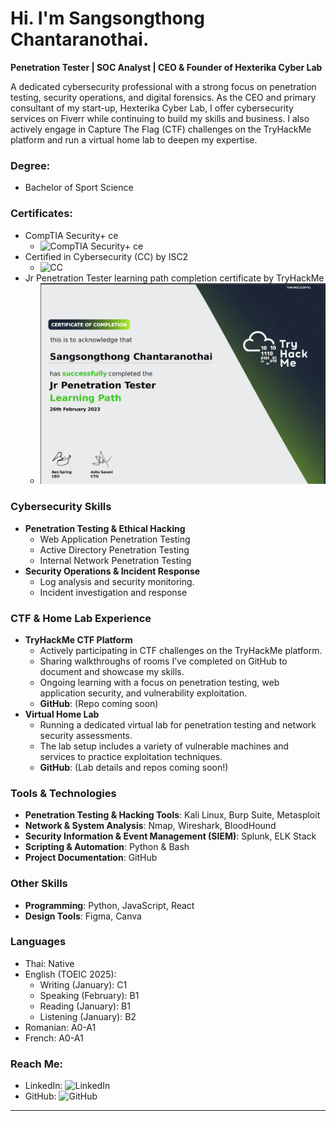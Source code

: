 # Hi. I'm Sangsongthong Chantaranothai.

**Penetration Tester | SOC Analyst | CEO & Founder of Hexterika Cyber Lab**

A dedicated cybersecurity professional with a strong focus on penetration testing, security operations, and digital forensics. As the CEO and primary consultant of my start-up, Hexterika Cyber Lab, I offer cybersecurity services on Fiverr while continuing to build my skills and business. I also actively engage in Capture The Flag (CTF) challenges on the TryHackMe platform and run a virtual home lab to deepen my expertise.

### Degree:

- Bachelor of Sport Science

### Certificates:

- CompTIA Security+ ce
    - ![CompTIA Security+ ce](https://www.credly.com/badges/b856b0d7-bb20-466c-8981-b7744f8bb64f/public_url)
- Certified in Cybersecurity (CC) by ISC2
    - ![CC](https://www.credly.com/badges/2219a41c-2094-41a5-a530-28cf093c2c29/public_url)
- Jr Penetration Tester learning path completion certificate by TryHackMe
    - ![Jr Penetration Tester learning path completion certificate by TryHackMe](images/THM-Jr-Pentest-LearningPath-CertOfCompletion.png)

### Cybersecurity Skills

- **Penetration Testing & Ethical Hacking**
    - Web Application Penetration Testing
    - Active Directory Penetration Testing
    - Internal Network Penetration Testing
- **Security Operations & Incident Response**
    - Log analysis and security monitoring.
    - Incident investigation and response

### CTF & Home Lab Experience

- **TryHackMe CTF Platform**
    - Actively participating in CTF challenges on the TryHackMe platform.
    - Sharing walkthroughs of rooms I’ve completed on GitHub to document and showcase my skills.
    - Ongoing learning with a focus on penetration testing, web application security, and vulnerability exploitation.
    - **GitHub**: (Repo coming soon)
- **Virtual Home Lab**
    - Running a dedicated virtual lab for penetration testing and network security assessments.
    - The lab setup includes a variety of vulnerable machines and services to practice exploitation techniques.
    - **GitHub**: (Lab details and repos coming soon!)

### Tools & Technologies

- **Penetration Testing & Hacking Tools**: Kali Linux, Burp Suite, Metasploit
- **Network & System Analysis**: Nmap, Wireshark, BloodHound
- **Security Information & Event Management (SIEM)**: Splunk, ELK Stack
- **Scripting & Automation**: Python & Bash
- **Project Documentation**: GitHub

### Other Skills

- **Programming**: Python, JavaScript, React
- **Design Tools**: Figma, Canva

### Languages

- Thai: Native
- English (TOEIC 2025):
    - Writing (January): C1
    - Speaking (February): B1
    - Reading (January): B1
    - Listening (January): B2
- Romanian: A0-A1
- French: A0-A1

### Reach Me:

- LinkedIn: ![LinkedIn](https://www.linkedin.com/in/sangsongthong-chantaranothai-0531ab179/)
- GitHub: ![GitHub](https://github.com/sangsongthong-hexterika)

---